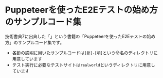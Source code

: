 # Puppeteerを使ったE2Eテストの始め方のサンプルコード集

技術書典7に出典した「」という書籍の「Puppeteerを使ったE2Eテストの始め方」のサンプルコード集です。

* 各節の説明に用いたサンプルコードは`[節]-[項]`という命名のディレクトリに用意しています
* テスト実行に必要なテストサイトは`realworld`というディレクトリに用意しています
